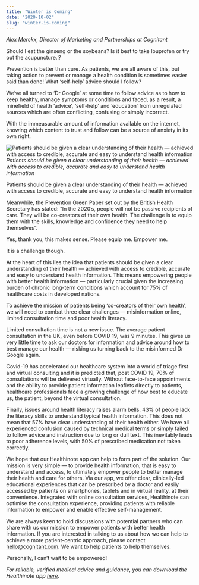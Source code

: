 ```yaml
---
title: "Winter is Coming"
date: "2020-10-02"
slug: "winter-is-coming"
---
```


*Alex Merckx, Director of Marketing and Partnerships at Cognitant*

Should I eat the ginseng or the soybeans? Is it best to take Ibuprofen or try out the acupuncture..?

Prevention is better than cure. As patients, we are all aware of this, but taking action to prevent or manage a health condition is sometimes easier said than done! What ‘self-help’ advice should I follow?

We’ve all turned to ‘Dr Google’ at some time to follow advice as to how to keep healthy, manage symptoms or conditions and faced, as a result, a minefield of health ‘advice’, ‘self-help’ and ‘education’ from unregulated sources which are often conflicting, confusing or simply incorrect.

With the immeasurable amount of information available on the internet, knowing which content to trust and follow can be a source of anxiety in its own right.

![Patients should be given a clear understanding of their health — achieved with access to credible, accurate and easy to understand health information](https://miro.medium.com/max/700/1*bz3RLXleuBTkHblznq-7Bg.jpeg)
*Patients should be given a clear understanding of their health — achieved with access to credible, accurate and easy to understand health information*

Patients should be given a clear understanding of their health — achieved with access to credible, accurate and easy to understand health information

Meanwhile, the Prevention Green Paper set out by the British Health Secretary has stated: “In the 2020’s, people will not be passive recipients of care. They will be co-creators of their own health. The challenge is to equip them with the skills, knowledge and confidence they need to help themselves”.

Yes, thank you, this makes sense. Please equip me. Empower me.

It is a challenge though.

At the heart of this lies the idea that patients should be given a clear understanding of their health — achieved with access to credible, accurate and easy to understand health information. This means empowering people with better health information — particularly crucial given the increasing burden of chronic long-term conditions which account for 75% of healthcare costs in developed nations.

To achieve the mission of patients being ‘co-creators of their own health’, we will need to combat three clear challenges — misinformation online, limited consultation time and poor health literacy.

Limited consultation time is not a new issue. The average patient consultation in the UK, even before COVID 19, was 9 minutes. This gives us very little time to ask our doctors for information and advice around how to best manage our health — risking us turning back to the misinformed Dr Google again.

Covid-19 has accelerated our healthcare system into a world of triage first and virtual consulting and it is predicted that, post COVID 19, 70% of consultations will be delivered virtually. Without face-to-face appointments and the ability to provide patient information leaflets directly to patients, healthcare professionals face a growing challenge of how best to educate us, the patient, beyond the virtual consultation.

Finally, issues around health literacy raises alarm bells. 43% of people lack the literacy skills to understand typical health information. This does not mean that 57% have clear understanding of their health either. We have all experienced confusion caused by technical medical terms or simply failed to follow advice and instruction due to long or dull text. This inevitably leads to poor adherence levels, with 50% of prescribed medication not taken correctly.

We hope that our Healthinote app can help to form part of the solution. Our mission is very simple — to provide health information, that is easy to understand and access, to ultimately empower people to better manage their health and care for others. Via our app, we offer clear, clinically-led educational experiences that can be prescribed by a doctor and easily accessed by patients on smartphones, tablets and in virtual reality, at their convenience. Integrated with online consultation services, Healthinote can optimise the consultation experience, providing patients with reliable information to empower and enable effective self-management.

We are always keen to hold discussions with potential partners who can share with us our mission to empower patients with better health information. If you are interested in talking to us about how we can help to achieve a more patient-centric approach, please contact [hello@cognitant.com](mailto:hello@cognitant.com). We want to help patients to help themselves.

Personally, I can’t wait to be empowered!

*For reliable, verified medical advice and guidance, you can download the Healthinote app [here](https://apps.apple.com/gb/app/healthinote/id1449132966).*
